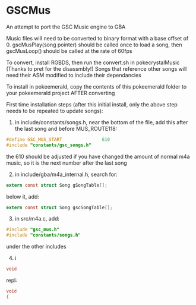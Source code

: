 # GSCMus
An attempt to port the GSC Music engine to GBA

Music files will need to be converted to binary format with a base offset of 0.
gscMusPlay(song pointer) should be called once to load a song, then gscMusLoop() should be called at the rate of 60fps

To convert, install RGBDS, then run the convert.sh in pokecrystalMusic (Thanks to pret for the disassmbly!)
Songs that reference other songs will need their ASM modified to include their dependancies

To install in pokeemerald, copy the contents of this pokeemerald folder to your pokeemerald project AFTER converting

First time installation steps (after this initial install, only the above step needs to be repeated to update songs):

1. in include/constants/songs.h, near the bottom of the file, add this after the last song and before MUS_ROUTE118:
```C
#define GSC_MUS_START               610
#include "constants/gsc_songs.h"
```
the 610 should be adjusted if you have changed the amount of normal m4a music, so it is the next number after the last song

2. in include/gba/m4a_internal.h, search for:
```C
extern const struct Song gSongTable[];
```
below it, add:
```C
extern const struct Song gscSongTable[];
```

3. in src/m4a.c, add:
```C
#include "gsc_mus.h"
#include "constants/songs.h"
```
under the other includes

4. in src/m4a.c, search for:
```C
void m4aSongNumStart(u16 n)
```
replace the function with this:
```C
void m4aSongNumStart(u16 n)
{
    const struct MusicPlayer *mplayTable = gMPlayTable;
    if(n >= GSC_MUS_START && n < MUS_ROUTE118){
        const struct Song *songTable = gscSongTable;
        const struct Song *song = &songTable[n - GSC_MUS_START];
        const struct MusicPlayer *mplay = &mplayTable[song->ms];
        gscMusStop();
        gscMusPlay(song->header);
    }else{
        const struct Song *songTable = gSongTable;
        const struct Song *song = &songTable[n];
        const struct MusicPlayer *mplay = &mplayTable[song->ms];
        if(song->ms == 0) gscMusStop();
        MPlayStart(mplay->info, song->header);
    }
}
```

5. in src/m4a.c, search for void m4aSoundMain(void) and add:
```C
gscMusLoop();
```
under SoundMain();

6. in src/m4a.c, search for void m4aSongNumStop(u16 n) and add:
```C
gscMusStop();
```
under m4aMPlayStop(mplay->info);

7. in data/sound_data.s under .include "sound/song_table.inc", add:
```C
	.include "sound/gsc_songs.inc"
```

Known Issues/Todo:
```
Sound Effects that use the PSG channels can mess up the song
Song fade out is still needed
Drums don't sound identical to the GBC versions
```
